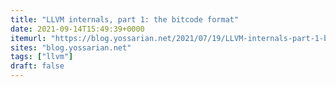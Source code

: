 ```yaml
---
title: "LLVM internals, part 1: the bitcode format"
date: 2021-09-14T15:49:39+0000
itemurl: "https://blog.yossarian.net/2021/07/19/LLVM-internals-part-1-bitcode-format"
sites: "blog.yossarian.net"
tags: ["llvm"]
draft: false
---
```

